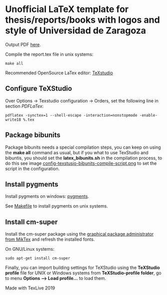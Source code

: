 # Unofficial LaTeX template for thesis/reports/books with logos and style of Universidad de Zaragoza

Output PDF [here](report.pdf).

Compile the report.tex file in unix systems:

```
make all
```

Recommended OpenSource LaTex editor: [TeXstudio](https://www.texstudio.org/)

## Configure TeXStudio

Over Options -> Texstudio configuration -> Orders, set the following line in section *PDFLaTex*:

```
pdflatex -synctex=1 --shell-escape -interaction=nonstopmode -enable-write18 %.tex
```

## Package bibunits

Package bibunits needs a special compilation steps, you can keep on using the **make all** command as usual, but if you what to use TexStudio and bibuntis, you should set the **latex_bibunits.sh** in the compilation process, to do this see image [config-texstusio-bibunits-compile-script.png](https://raw.githubusercontent.com/sergiomtzlosa/latex-template-report-unizar/master/bibliography-work-report/bibunit-latex-template-report-unizar/config-texstusio-bibunits-compile-script.png) to set the script in the configuration.

## Install pygments

Install pygments on windows: [pygments](https://tex.stackexchange.com/questions/369600/how-to-install-pygments-on-windows-7).

See [Makefile](Makefile) to install pygments on unix systems.

## Install cm-super

Install the cm-super package using the [graphical package administrator from MikTex](https://tex.stackexchange.com/questions/88368/how-do-i-invoke-cm-super) and refresh the installed fonts.

On GNU/Linux systems:

```
sudo apt-get install cm-super
```

Finally, you can import building settings for TeXStudio using the **TeXStudio profile** file for UNIX or Windows systems from **TeXStudio-profile folder**, go to menu **Options --> Load profile...** to load them.

Made with TexLive 2019
